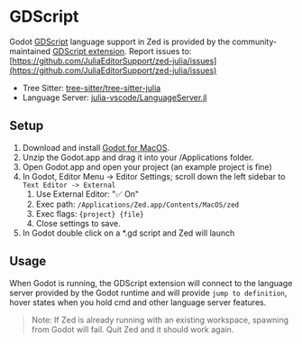 # GDScript

Godot [GDScript](https://gdscript.com/) language support in Zed is provided by the community-maintained [GDScript extension](https://github.com/JuliaEditorSupport/zed-julia).
Report issues to: [https://github.com/JuliaEditorSupport/zed-julia/issues](https://github.com/JuliaEditorSupport/zed-julia/issues)

- Tree Sitter: [tree-sitter/tree-sitter-julia](https://github.com/tree-sitter/tree-sitter-julia)
- Language Server: [julia-vscode/LanguageServer.jl](https://github.com/julia-vscode/LanguageServer.jl)

## Setup

1. Download and install [Godot for MacOS](https://godotengine.org/download/macos/).
2. Unzip the Godot.app and drag it into your /Applications folder.
3. Open Godot.app and open your project (an example project is fine)
4. In Godot, Editor Menu -> Editor Settings; scroll down the left sidebar to `Text Editor -> External`
   1. Use External Editor: "✅ On"
   2. Exec path: `/Applications/Zed.app/Contents/MacOS/zed`
   3. Exec flags: `{project} {file}`
   4. Close settings to save.
5. In Godot double click on a \*.gd script and Zed will launch

## Usage

When Godot is running, the GDScript extension will connect to the language server provided by the Godot runtime and will provide `jump to definition`, hover states when you hold cmd and other language server features.

> Note: If Zed is already running with an existing workspace, spawning from Godot will fail. Quit Zed and it should work again.
